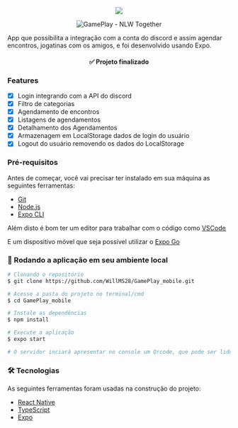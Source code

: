 
<p align="center">
  <img src="https://user-images.githubusercontent.com/66925214/123554057-b511cf00-d754-11eb-8643-3a4c0e6e95f5.png">
</p>

<p align="center">
  <img alt='GamePlay - NLW Together' src="https://user-images.githubusercontent.com/66925214/123555413-fa85ca80-d75b-11eb-9e5c-2a24e8d4c078.png">
</p>

<p>App que possibilita a integração com a conta do discord e assim agendar encontros, jogatinas com os amigos, e foi desenvolvido usando Expo.</p>

<h4 align="center"> 
	  ✅ Projeto finalizado 
</h4>

### Features

- [x] Login integrando com a API do discord 
- [x] Filtro de categorias
- [x] Agendamento de encontros
- [x] Listagens de agendamentos 
- [x] Detalhamento dos Agendamentos
- [x] Armazenagem em LocalStorage dados de login do usuário
- [x] Logout do usuário removendo os dados do LocalStorage

### Pré-requisitos

Antes de começar, você vai precisar ter instalado em sua máquina as seguintes ferramentas:
  * [Git](https://git-scm.com)
  * [Node.js](https://nodejs.org/en/)
  * [Expo CLI](https://docs.expo.io/workflow/expo-cli/)
  
Além disto é bom ter um editor para trabalhar com o código como [VSCode](https://code.visualstudio.com/)

E um dispositivo móvel que seja possível utilizar o [Expo Go](https://expo.io/client)

### 🔄 Rodando a aplicação em seu ambiente local

```bash
# Clonando o repositório
$ git clone https://github.com/WillMS28/GamePlay_mobile.git

# Acesse a pasta do projeto no terminal/cmd
$ cd GamePlay_mobile

# Instale as dependências
$ npm install

# Execute a aplicação
$ expo start

# O servidor inciará apresentar no console um Qrcode, que pode ser lido utilizando o [Expo Go](https://expo.io/client)
```

### 🛠 Tecnologias

As seguintes ferramentas foram usadas na construção do projeto:

- [React Native](https://reactnative.dev/)
- [TypeScript](https://www.typescriptlang.org/)
- [Expo](https://expo.io/)
